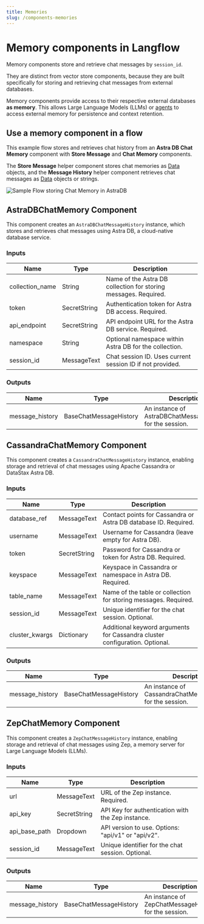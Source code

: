 ```yaml
---
title: Memories
slug: /components-memories
---
```


# Memory components in Langflow

Memory components store and retrieve chat messages by `session_id`.

They are distinct from vector store components, because they are built specifically for storing and retrieving chat messages from external databases.

Memory components provide access to their respective external databases **as memory**. This allows Large Language Models (LLMs) or [agents](/components-agents) to access external memory for persistence and context retention.

## Use a memory component in a flow

This example flow stores and retrieves chat history from an **Astra DB Chat Memory** component with **Store Message** and **Chat Memory** components.

The **Store Message** helper component stores chat memories as [Data](/guides-data-message) objects, and the **Message History** helper component retrieves chat messages as [Data](/guides-data-message) objects or strings.

![Sample Flow storing Chat Memory in AstraDB](/img/astra_db_chat_memory_rounded.png)

## AstraDBChatMemory Component

This component creates an `AstraDBChatMessageHistory` instance, which stores and retrieves chat messages using Astra DB, a cloud-native database service.

### Inputs

| Name             | Type          | Description                                                           |
|------------------|---------------|-----------------------------------------------------------------------|
| collection_name  | String        | Name of the Astra DB collection for storing messages. Required.       |
| token            | SecretString  | Authentication token for Astra DB access. Required.                   |
| api_endpoint     | SecretString  | API endpoint URL for the Astra DB service. Required.                  |
| namespace        | String        | Optional namespace within Astra DB for the collection.                |
| session_id       | MessageText   | Chat session ID. Uses current session ID if not provided.             |

### Outputs

| Name            | Type                    | Description                                               |
|-----------------|-------------------------|-----------------------------------------------------------|
| message_history | BaseChatMessageHistory  | An instance of AstraDBChatMessageHistory for the session. |

## CassandraChatMemory Component

This component creates a `CassandraChatMessageHistory` instance, enabling storage and retrieval of chat messages using Apache Cassandra or DataStax Astra DB.

### Inputs

| Name           | Type          | Description                                                                   |
|----------------|---------------|-------------------------------------------------------------------------------|
| database_ref   | MessageText   | Contact points for Cassandra or Astra DB database ID. Required.               |
| username       | MessageText   | Username for Cassandra (leave empty for Astra DB).                            |
| token          | SecretString  | Password for Cassandra or token for Astra DB. Required.                       |
| keyspace       | MessageText   | Keyspace in Cassandra or namespace in Astra DB. Required.                     |
| table_name     | MessageText   | Name of the table or collection for storing messages. Required.               |
| session_id     | MessageText   | Unique identifier for the chat session. Optional.                             |
| cluster_kwargs | Dictionary    | Additional keyword arguments for Cassandra cluster configuration. Optional.   |

### Outputs

| Name            | Type                    | Description                                                  |
|-----------------|-------------------------|--------------------------------------------------------------|
| message_history | BaseChatMessageHistory  | An instance of CassandraChatMessageHistory for the session.  |

## ZepChatMemory Component

This component creates a `ZepChatMessageHistory` instance, enabling storage and retrieval of chat messages using Zep, a memory server for Large Language Models (LLMs).

### Inputs

| Name          | Type          | Description                                               |
|---------------|---------------|-----------------------------------------------------------|
| url           | MessageText   | URL of the Zep instance. Required.                        |
| api_key       | SecretString  | API Key for authentication with the Zep instance.         |
| api_base_path | Dropdown      | API version to use. Options: "api/v1" or "api/v2".        |
| session_id    | MessageText   | Unique identifier for the chat session. Optional.         |

### Outputs

| Name            | Type                    | Description                                           |
|-----------------|-------------------------|-------------------------------------------------------|
| message_history | BaseChatMessageHistory  | An instance of ZepChatMessageHistory for the session. |